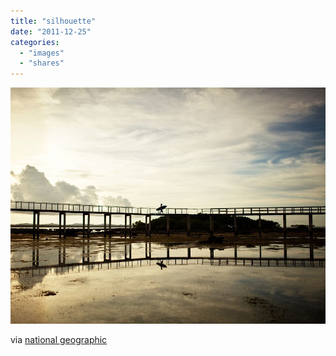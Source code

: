 ```yaml
---
title: "silhouette"
date: "2011-12-25"
categories: 
  - "images"
  - "shares"
---
```


![](images/tumblr_lwpmccDasq1qz4vrlo1_1280.jpg)

via [national geographic](https://www.nationalgeographic.com/photography/photo-of-the-day/2011/12/surfer-https://www.nationalgeographic.com/photography/photo-of-the-day/2011/12/surfer-silhouette//)
